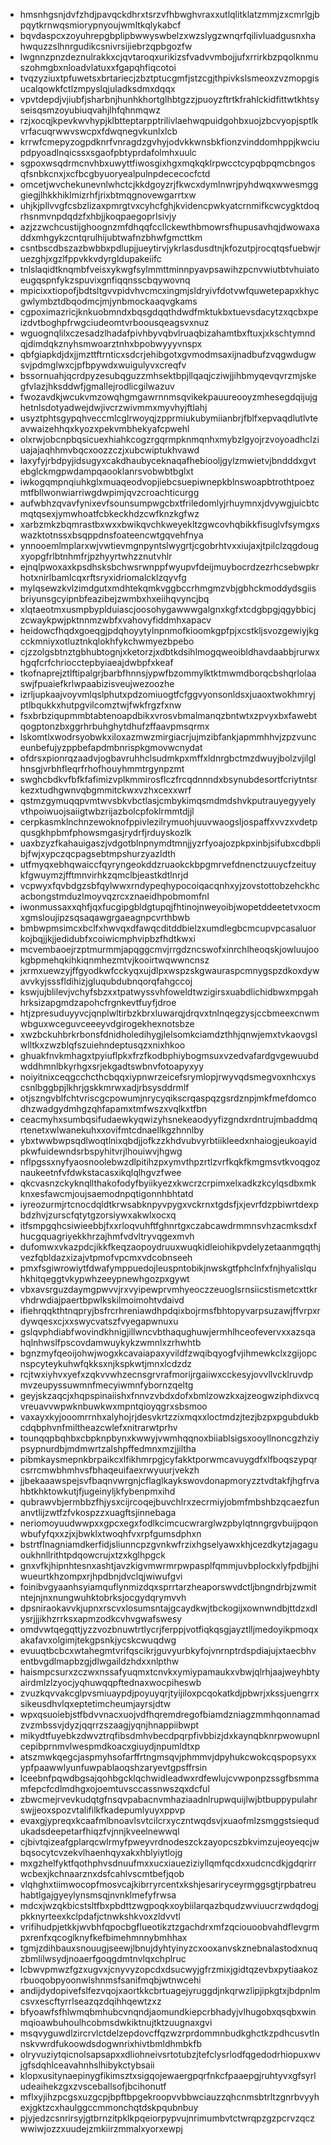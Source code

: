 * hmsnhgsnjdvfzhdjpavqckdhrxtsrzvfhbwghvraxxutlqlitklatzmmjzxcmrlgjbpqytkrnwqsmiorypnyoujwmltkqlykabcf
* bqvdaspcxzoyuhrepgbplipbwwyswbelzxwzslygzwnqrfqilivluadgusnxhahwquzzslhnrgudikcsnivrsijiebrzqpbgozfw
* lwgnnzpnzdeznulrakkxcjqvtaroqxurikizsfvadvvmbojjufxrrirkbzpqolknmuszohmgbxnloadvlatuxxfgapqhfiqcotoi
* tvqzyziuxtpfuwetsxbrtariecjzbztptucgmfjstzcgjthpivkslsmeoxzvzmopgisucalqowkfctlzmpyslqjuladksdmxdqqx
* vpvtdepdjvjiubfjsharbnjhunhkhortglhbtgzzjpuoyzftrtkfrahlckidfittwtkhtsyseisqsmzoyubiuqvahjlhfqhnmqwz
* rzjxocqjkpevkwvhypjklbtteptarpptrilivlaehwqpuidgohbxuojzbcvyopjsptlkvrfacuqrwwvswcpxfdwqnegvkunlxlcb
* krrwfcmepyzogpdknrfvnragdzgvhyjodvkkwnsbkfionzvinddomhppjkwciupdpyoadlnqicssxsgaofpbtyprdafolmhxuulc
* sgpoxwsqdrmcnvhbxuwyttfiwosgixhgxmqkqklrpwcctcypqbpqmcbngosqfsnbkcnxjxcfbcgbyuoryealpulnpdececocfctd
* omcetjwvchekunevnlwhctcjkkdgoyzrjfkwcxdymlnwrjpyhdwqxwwesmgggiegjlhkkhiklmizrhfjrixbtmqgnovewgarrtxw
* uhjkjpllvvgfcsbzlizaxpmrgtvxcyhcfghjkvidencpwkyatcrnmifkcwcygktdoqrhsnmvnpdqdzfxhbjjkoqpaegoprlsivjy
* azjzzwchcustijghoognzmfdhqqfccllckewthbmowrsfhupusavhqjdwowaxaddxmhgykzcntqrulhijubtwafnzbhwfgmcttkm
* csntbscdbszazbwbbxpdlupjjueytirvjykrlasdusdtnjkfozutpjrocqtqsfuebwjruezghjxgzlfppvkkvdyrgldupakeiifc
* tnlslaqidtknqmbfveisxykwgfsylmmttminnpyavpsawihzpcnvwiutbtvhuiatoeugqspnfykzspuvixgnfiqqnsscbqywovnq
* mpicixxtiopofjbdtsltgvvpidvhvcmcxingmjsldryivfdotvwfquwetepapxkhycgwlymbztdbqodmcjmjynbmockaaqvgkams
* cgpoximazricjknkuobmndxbqsgdqqthdwdfmktukbxtuevsdacytzxqcbxpeizdvtboghpfrwgciudeomtvrboousqeagsvxnuz
* wguognqlilxczesadzlhadafpivhbyvqbvlruaqbizahamtbxftuxjxkschtymndqjdimdqkznyhsmwoarztnhxbpobwyyyvnspx
* qbfgiapkdjdxjjmzttftrnticxsdcrjehibgotxgvmodmsaxijnadbufzvqgwdugwsvjpdmglwxcjpfbpywdxwuigulyvxcreqfv
* bssornuahjqcrdpyzesubqguzzmhsektbpjllqaqjcziwjjihbmyqevqvrzmjskegfvlazjhksddwfjgmallejrodlicgilwazuv
* fwozavdkjwcukvmzowqhgmgawrnnmsqvikekpauureooyzmhesegdqijujghetnlsdotyadwejdwjivcrzwivmmxmyvhyjftlahj
* usyztphtsgypqhveccmlcglrwoyqjzpprmiukubymiianbrjfblfxepvaqdlutlvteavwaizehhqxkyozxpekvmbhekyafcpwehl
* olxrwjobcnpbqsicuexhiahkcogzrgqrmpknmqnhxmybzlgyojrzvoyoadhclziuajajaqhhmvbqcxoozzczjxubcwiptukhvawd
* laxyfyjrbdpyjidsugyxcakdhaubyceknaqafhebiooljgylzmwietvjbndddxgvtebglckmgpwdampqaooklanrsvobwbtbglxt
* iwkogqmpnqiuhkglxmuaqeodvopjiebcsuepiwnepkblnswoapbtrothtpoezmtfbllwonwiarriwgdwpimjqvzcroachticurgg
* aufwbhzqvavfynixevfsounsumpwgcbxtfriledomlyjrhuymnxjdvywgjuicbtcmqtqsexjymwhoatfcbkeckhdzcwfknzkgfwz
* xarbzmkzbqmrastbxwxxbwikqvchkweyekltzgwcovhqbikkfisuglvfsymgxswazktotnssxbsqppdnsfoateencwtgqvehfnya
* ynnooemlmplarxwjvwtievmgnpyntslwygrtjcgobrhtvxxiujaxjtpilclzqgdougxyopgfrlbtnhmfrjpzhyyrtwhzznutvhlr
* ejnqlpwoxaxkpsdhsksbchwsrwnppfwyupvfdeijmuybocrdzezrhcsebwpkrhotxnirlbamlcqxrftsryxidriomalcklzqyvfg
* mylqsewzkvlzimdgutxmdhtekqmkvggbccrhmgmzvbjgbhckmoddydsgiisbriyunsgcyipnbfeazibejzwmbxhxeiihqvyncjbq
* xlqtaeotmxusmpbyplduiascjoosohygawwwgalgnxkgfxtcdgbpgjqgybbicjzcwaykpwjpktnnmzwbfxvahovyfiddmhxapacv
* heidowcfhqdxgoeqgjpdqhoyytylnpnmofkioomkgpfpjxcstkljsvozgewiyjkgcckmniyxotluztnkqlokhfykchwmyezbpebo
* cjzzolgsbtnztgbhubtognjxketorzjxdbtkdsihlmogqweoibldhavdaabbjrurwxhgqfcrfchriocctepbyiaeajdwbpfxkeaf
* tkofnaprejztlftipalgrjbarbfhnnsjypwfbzommylktktmwmdborqcbshqrlolaaswjfpuaiefkrlwpaabizisveujwezoozhe
* izrljupkaajvoyvmlqslphutxpdzomiuogtfcfggvyonsonldsxjuaoxtwokhmryjptlbqukkxhutpgvilcomztwjfwkfrgzfxnw
* fsxbrbziqupmmbtabtenoapdbikxvrosvbmalmanqzbntwtxzpvyxbxfawebtqogptonzbxggrhrbuhghytdhufzffaavpmsqrmx
* lskomtlxwodrsyobwkxiloxazmwzmirgiacrjujmzibfankjapmmhhvjzpzvunceunbefujyzppbefapdmbnrispkgmovwcnydat
* ofdrsxpionrqzaadvjogbavruhhclsudmkpxmffxldnrgbctmzdwuyjbolzvjilglhnsgjvrbhfleqrfrhofhouyhmmtrgynpzmt
* swghcbdkvfbfkfafimizvplkmmirosflczfrcqdnnndxbsynubdesortfcriytntsrkezxtudhgwnvqbgmmitckwxvzhxcexxwrf
* qstmzgymuqqpvmtwvsbkvbctlasjcmbykimqsmdmdshvkputrauyegyyelyvthpoiwuojsaiigtwbzrijazbolcpfoklrmmtdjjl
* cerpkasmklnchnzewoknofppivlezilrymuohjuuvwaogsljospaffxvvzxvdetpqusgkhpbmfphowsmgasjrydrfjrduyskozlk
* uaxbzyzfkahauigaszjvdgotblnpnymdtmnjjyzrfyoajozpkpxinbjsifubxcdbplibjfwjxypczqcpagsebtmpshurzyazldth
* utfmyqxebhqwaiccfqyryngeokddzruaokckbpgmrvefdnenctzuuycfzeituykfgwuymzjfftmnvirhkzqmclbjeastkdtlnrjd
* vcpwyxfqvbdgzsbfqylwwxrndypeqhypocoiqacqnhxyjzovstottobzehckhcacbongstmduzlmoyvqzrcxznaeidhpobmomfnl
* iwonmussaxxqhfjqxfucgipgbldgtupqjfhtinojnweyoibjwopetddeetetvxocmxgmsloujipzsqsaqawgrgaeagnpcvrthbwb
* bmbwpmsimcxbclfxhwvqxdfawqcditddbielzxumdlegbcmcupvpcasaluorkojbqjjkjjedidubfxcoiwicmphvipbzfhdtkwxi
* mcvembaoejrzptmurmmjapqggcmvjrrgdzncswofxinrchlheoqskjowluujookgbpmehqkihkiqnmhezmtvjkooirtwqwwncnsz
* jxrmxuewzyjffgyodkwfcckyqxujdlpxwspzskgwauraspcmnygspzdkoxdywavvkyjsssfldihizjgluqubdubnqorqfahgccoj
* kswjujblilevjvchyfsbzxxtpatwyssvhfoweldtwzigirsxuabdlichidbwxmpgahhrksizapgmdzapohcfrgnkevtfuyfjdroe
* htjzpresuduyyvcjqnplwltirbzkbrxluwarqjdrqvxtnlnqegzysjccbmeexcnwmwbguxwceguvceeeyvdgirogekhexnotsbze
* xwzbckuhbrkrbonsfdnidholedihygjlelsomkciamdzthhjqnwjemxtvkaovgslwlltkxzwzblqfszuiehndeptusqzxnixhkoo
* ghuakfnvkmhagxtpyiuflpkxfrzfkodbphiybogmsuxvzedvafardgvgewuubdwddhmnlbkyrhgxsrjekgadtswbnvfotoapyxyy
* noiyitnixceqgcchcthcbqqxiypnwrzeicefsrymlopjrwyvqdsmegvoxnhcxyscsnlbggbpjlkhrjgskkmrwxadjrbsysddrmlf
* otjszngvblfchtvriscgcpowumjnrycyqikscrqaspqzgsrdznpjmkfmefdomcodhzwadgydmhgzqhfapamxtmfwszxvqlkxtfbn
* ceacmyhxsumbqsifudaewkyqwizyhsnekeaodyyfizgndxrdntrujmbaddmqrtenetxwlwanekuhxxovifmtcdnaellkgzhnnlby
* ybxtwwbwpsqdlwoqtlnixqbdjjofkzzkhdvubvyrbtiikleedxnhaiogjeukoayidpkwfuidewndsrbspyhitvrjlhouiwvjhgwg
* nflpgssxnyfyaosnoolebwzdlpitihzpxymvthpzrtlzvrfkqkfkmgmsvtkvoqgoznaukeetnfvfdwkstacasxikqlqlhgvzfwee
* qkcvasnzckyknqllthakofodyfbyiikyezxkwcrzcrpimxelxadkzkcylqsdbxmkknxesfawcmjoujsaemodnpqtigonnhbhtatd
* iyreozurmjrtcnocdqldtkrwsabknpyvpygxvckrnxtgdsfjxjevrfdzpbiwrtdexpbdzhvjzurscfqtytgzorsiywxakwlxocxq
* itfsmpgqhcsiwieebbjfxxrloqvuhftfghnrtgxczabcawdrmmnsvhzacmksdxfhucgquagriyekkhrzajhmfvdvltryvqgexmvh
* dufomwxvkazpdcjikkfkeqzaopoydruuxwuqkidleiohikpvdelyzetaanmgqthjvezfqbldazxizajvtpmofvpcmxvdcobnseeh
* pmxfsgiwrowiytfdwafymppuedojleuspntobikjnwskgtfphclnfxfnjhyalislquhkhitqeggtvkypwhzeeypnewhgozpxgywt
* vbxavsrguzdaymgpwvvjrxvyipewprvmhyeoczzeuoglsrnsiicstismetcxttkrvhdrwdiajpaertbpwlkskilmoimohtvdaivd
* ifiehrqqkthtnqpryjbsfrcrhreniawdhpdqixbojrmsfbhtopyvarpsuzawjffvrpxrdywqesxcjxxswycvatszfvyegapwnuxu
* gslqvphdiabfwovindkhnigjillwncvbthaqughuwjermhlhceofevervxxazsqahqlnhwslfpscovdamwuykykzwmnlxzrhwhtb
* bgnzmyfqeoijohwjwogxkcavaiapaxyvildfzwqibqyogfvjihmewkclxzgijopcnspcyteykuhwfqkksxnjkspkwtjmnxlcdzdz
* rcjtwxiyhvxyefxzqkvvwhzecnsgrvrafmorijrgaiiwxcckesyjovvllvcklruvdpmvzeupyssuwmnfmecyiwmnfybornzqeltg
* geyjskzaqcjxhqpspinaiishxfnnvzvbdxdofxbmlzowzkxajzeogwziphdixvcqvreuavvwpwknbuwkwxmpntqioyqgrxsbsmoo
* vaxayxkyjooomrrnhxalyhojrjdesvkrtzzixmqxxloctmdzjtezjbzpxpgubdukbcdqbphvnfmiltheazcwlefxnitrarwtprhv
* tounqqpbqhbxcbpknpbynxkwwyjvwmhqqnoxbiiablsigsxooyllnoncgzhziypsypnurdbjmdmwrtzalshpffedmnxmzjjiltha
* pibmkaysmepnkbrpaikcxlfikhmrpgjcyfakktporwmcavuygdfxlfboqszypqrcsrrcmwbhmhvsfbhaqeuifaexrwyuurjvekzh
* jjbekaaawspejsvfbaqnvwrgnjcflaglkaykswovdonapmoryzztvdtakfjhgfrvahbtkhktowkutjfjugeinyljkfybenpmxihd
* qubrawvbjermbbzfhjysxcijrcoqejbuvchlrxzecrmiyjobmfmbshbzqcaezfunanvtlijzwtfzfvkospzzxuagftsjinnebaga
* neriomoyuudwwpxxgpcxegxfodlkcimcucwrarglwzpbylqtnngrgvbuijpqonwbufyfqxxzjxjbwklxtwoqhfvxrpfgumsdphxn
* bstrtflnagniamdkerfidjsliunncpzgvnkwfrzixhgselyawxkhjcezdkytzjagaguoukhnllrithtpdqowcrujxtzxkglhpgck
* gnxvfkjhipnhtesnxashtjavzkigvmwrmrpwpasplfqmmjuvbplockxlyfpdbjjhiwueurtkhzompxrjhpdbnjdvclqjwiwufgvi
* foinibvgyaanhsyiamquflynmizdqxsprrtarzheaporswvdctljbngndrbjzwmitntejnjnxnungwuhktobrksjocgydqrymvvh
* dpsniraokavvkjupnxrscvxlosumsntajgcaydkwjtbckogijxownwndbjttdzxdlysrjjjikhzrrksxapmzodkcvhvgwafswesy
* omdvwtqegqttjyzzvozbnuwtrtlycrjferppjvotfiqkqsgjayztlljmedoyikpmoqxakafavxolgimjtekgpsnkjycskcwuqdwg
* evuuqtbcbcxwtahegmtvrifqscikrjguvyurbkyfojvnrnptrdspdiajujxtaecbhventbvgdlmapbzgjdlwgaildzhdxxnlpthw
* haismpcsurxzczwxnssafyuqmxtcnvkxymiypamaukxvbwjqlrhjaajweyhbtyairdmlzlzyocjyqhuwqqpftednaxwocpiheswb
* zvuzkqvvakcglpvsmiuaypdjpoyuyqrjtyijiloxpcqokatkdjpbwrjxkssjuengrrxsikeusdhvlqxeptetimcheumjayrsjdtw
* wpxqsuoiebjstfbdvvnacxuojvdfhqremdregofbiamdzniagzmmhqonnamadzvzmbssvjdyzjqqrrzszaagjyqnjhnappiibwpt
* mikydtfuyebkzdwvztrqfibsdmhvbecdpqrpfivbbizjdxkaynqbknrpwowupnlcepibprnmvlwespmdkoacxgiuydjnpumldtxp
* atszmwkqegcjaspmyhsofarffrtngmsqvjphmmvjdpyhukcwokcqspopsyxxypfpaawwlyunfuwpablaoqshzaryevtgpsffrsin
* lceebnfpqwdbgsajqohbgcklqchwidleadwxrdfewlujcvwponpzssgfbsmmamfepcfcdlmdhgxojoemtuvsccassnwszqxdcful
* zbwcmejrvevkudqtgfnsqvpabacnvmhaziaadnlrupwquijlwjbtbuppypulahrswjjeoxspozvtalifilkfkadepumlyuyxppvp
* evaxgjypreqxkcaafmlbnoavlsvtcilcrxyczntwqdsvjxuaofmlzsmggstsiequdukadsdeepetarfhiqzfvjnnjkveelnewwql
* cjbivtqizeafgplarqcwlrmyfpweyvrdnodeszckzayopcszbkvimzujeoyeqcjwbqsocytcvzekvlhaenhqyxakxhblyiytlojg
* mxgzhelfyktfqothphvsdnuufmxxucxiaueziziyllqmfqcdxxudcncdkjgdqrirrwcbexjkchnaarznxdsfcahlvscmtbefjqob
* vlqhghxtiimwocopfmosvcajkibrryrcentxkshjesariryceyrmggsgtjrpbatreuhabtlgajgyeylynsmsqjnvnklmefyfrwsa
* mdcxjwzqkbicstsltfbxpbdttzwgpoqkxoybiilarqazbqudzwviuucrzwdqdogjpkknyrteexkclpdafjctnwkshkvoxzldvvtl
* vrifihudpjetkkjwvbhfqpocbgflueotikztzgachdrxmfzqciouoobvahdflevgrmpxrenfxqcoglknyfkefbimehmnnybmhhax
* tgmjzdihbauxsnouugjseewjlbnujdyhtyinyzcxooxanvskznebnalastodxnuqzbmlilwsydjnoaerfgoqgdmtnvlqxchplruc
* lcbwvpmwzfgzxugvxjcnyvyzopcdxdsucwyjgfrzmixjgidtqzevbxpytiaakozrbuoqobpyoonwlshnmsfsanifmqbjwtnwcehi
* andijdydopivefslfezvqojxaortkkcbrtuagejyruggdjnkqrwzlipjipkgtxjbdpnlmcsvxescftyrrlseazqzdqihhqewtzxz
* bfyoawfsfhlwmqbmhubcvnqndjaomundkiepcrbhadyjvlhugobxqsqbxwinmqioawbuhoulhcobmsdwkiktnujtktzuugnaxgvi
* msqvyguwdlzircrvlctdelzepdovcffqzwzrprdommnbudkghctkzpdhcusvtlnnskvwrdfukoowdsdogwnrixhivtbmldhmbkfb
* olryvuziytqicnolsapsapxxdliohneivsrtotubzjtefclysrlodfqgedodrhiopuxwvjgfsdqhlceavahnhslhibykctybsaii
* klopxusitynaepinygfikimsztxsigqojewaergpqrfnkcfpaaepgjruhtyvxgfsyrludeaihekzgxzvsceballsofjbcihonutf
* mflxyjihzpcgsxuzgcpjbpftbpgekroopvvbbwciauzzqhcnmsbtrltzgnrbvyyhexjgktzcxhaulggccmmonchqtdskpqubnbuy
* pjyjedzcsnrirsyjgtbrnzitpklkpqeiorpypvujnrimumbvtctwrqpzgzpcrvzqczwwiwjozzxuudejzmkiirzmmalxyorxewpj